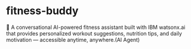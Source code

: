 # fitness-buddy
🧠 A conversational AI-powered fitness assistant built with IBM watsonx.ai that provides personalized workout suggestions, nutrition tips, and daily motivation — accessible anytime, anywhere.(AI Agent)
